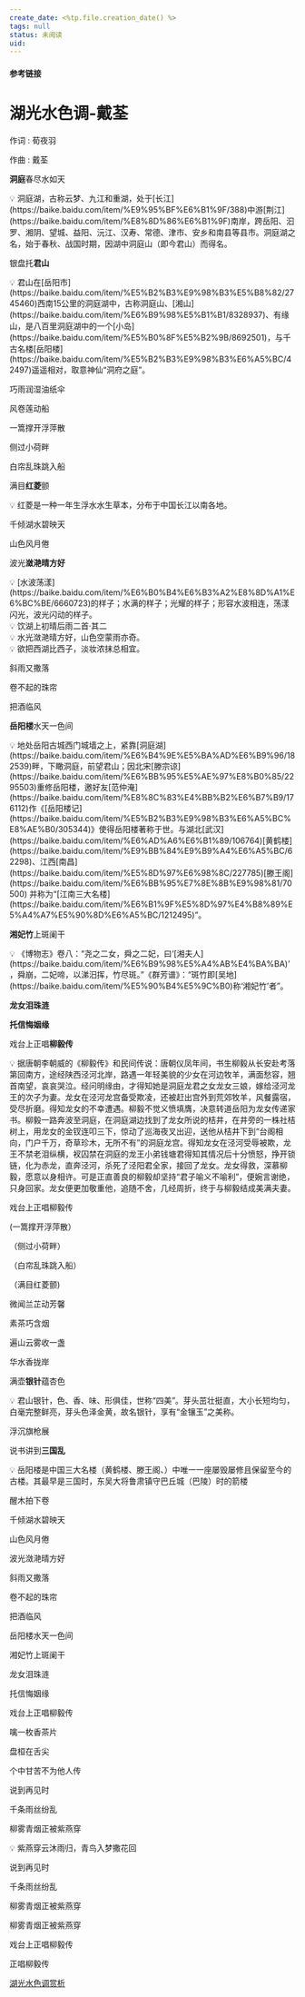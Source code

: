 ```yaml
---
create_date: <%tp.file.creation_date() %>
tags: null
status: 未阅读 
uid: 
---
```



#### 参考链接

# 湖光水色调-戴荃

作词 : 荀夜羽

作曲 : 戴荃

**洞庭**春尽水如天

<aside>
💡 洞庭湖，古称云梦、九江和重湖，处于[长江](https://baike.baidu.com/item/%E9%95%BF%E6%B1%9F/388)中游[荆江](https://baike.baidu.com/item/%E8%8D%86%E6%B1%9F)南岸，跨岳阳、汩罗、湘阴、望城、益阳、沅江、汉寿、常德、津市、安乡和南县等县市。洞庭湖之名，始于春秋、战国时期，因湖中洞庭山（即今君山）而得名。

</aside>

银盘托**君山**

<aside>
💡 君山在[岳阳市](https://baike.baidu.com/item/%E5%B2%B3%E9%98%B3%E5%B8%82/2745460)西南15公里的洞庭湖中，古称洞庭山、[湘山](https://baike.baidu.com/item/%E6%B9%98%E5%B1%B1/8328937)、有缘山，是八百里洞庭湖中的一个[小岛](https://baike.baidu.com/item/%E5%B0%8F%E5%B2%9B/8692501)，与千古名楼[岳阳楼](https://baike.baidu.com/item/%E5%B2%B3%E9%98%B3%E6%A5%BC/42497)遥遥相对，取意神仙“洞府之庭”。

</aside>

巧雨润湿油纸伞

风卷莲动船

一篙撑开浮萍散

侧过小荷畔

白帘乱珠跳入船

满目**红菱**颤

<aside>
💡 红菱是一种一年生浮水水生草本，分布于中国长江以南各地。

</aside>

千倾湖水碧映天

山色风月倦

波光**潋滟晴方好**

<aside>
💡 [水波荡漾](https://baike.baidu.com/item/%E6%B0%B4%E6%B3%A2%E8%8D%A1%E6%BC%BE/6660723)的样子；水满的样子；光耀的样子；形容水波相连，荡漾闪光，波光闪动的样子。

</aside>

<aside>
💡 饮湖上初晴后雨二首·其二

</aside>

<aside>
💡 水光潋滟晴方好，山色空蒙雨亦奇。

</aside>

<aside>
💡 欲把西湖比西子，淡妆浓抹总相宜。

</aside>

斜雨又撒落

卷不起的珠帘

把酒临风

**岳阳楼**水天一色间

<aside>
💡 地处岳阳古城西门城墙之上，紧靠[洞庭湖](https://baike.baidu.com/item/%E6%B4%9E%E5%BA%AD%E6%B9%96/182539)畔，下瞰洞庭，前望君山；因北宋[滕宗谅](https://baike.baidu.com/item/%E6%BB%95%E5%AE%97%E8%B0%85/2295503)重修岳阳楼，邀好友[范仲淹](https://baike.baidu.com/item/%E8%8C%83%E4%BB%B2%E6%B7%B9/176112)作《[岳阳楼记](https://baike.baidu.com/item/%E5%B2%B3%E9%98%B3%E6%A5%BC%E8%AE%B0/305344)》使得岳阳楼著称于世。与湖北[武汉](https://baike.baidu.com/item/%E6%AD%A6%E6%B1%89/106764)[黄鹤楼](https://baike.baidu.com/item/%E9%BB%84%E9%B9%A4%E6%A5%BC/62298)、江西[南昌](https://baike.baidu.com/item/%E5%8D%97%E6%98%8C/227785)[滕王阁](https://baike.baidu.com/item/%E6%BB%95%E7%8E%8B%E9%98%81/70500)
并称为“[江南三大名楼](https://baike.baidu.com/item/%E6%B1%9F%E5%8D%97%E4%B8%89%E5%A4%A7%E5%90%8D%E6%A5%BC/1212495)”。

</aside>

**湘妃竹**上斑阑干

<aside>
💡 《博物志》卷八：“尧之二女，舜之二妃，曰‘[湘夫人](https://baike.baidu.com/item/%E6%B9%98%E5%A4%AB%E4%BA%BA)’，舜崩，二妃啼，以涕汨挥，竹尽斑。”《群芳谱》：“斑竹即[吴地](https://baike.baidu.com/item/%E5%90%B4%E5%9C%B0)称‘湘妃竹’者”。

</aside>

**龙女泪珠涟**

**托信悔姻缘**

戏台上正唱**柳毅传**

<aside>
💡 据唐朝李朝威的《柳毅传》和民间传说：唐朝仪凤年间，书生柳毅从长安赴考落第回南方，途经陕西泾河北岸，路遇一年轻美貌的少女在河边牧羊，满面愁容，翘首南望，哀哀哭泣。经问明缘由，才得知她是洞庭龙君之女龙女三娘，嫁给泾河龙王的次子为妻。龙女在泾河龙宫备受欺凌，还被赶出宫外到荒郊牧羊，风餐露宿，受尽折磨。得知龙女的不幸遭遇。柳毅不觉义愤填膺，决意转道岳阳为龙女传递家书。柳毅一路奔波至洞庭，在洞庭湖边找到了龙女所说的桔井，在井旁的一株社桔树上，用龙女的金钗连叩三下，惊动了巡海夜叉出迎，送他从桔井下到“台阁相向，门户千万，奇草珍木，无所不有”的洞庭龙宫。得知龙女在泾河受辱被欺，龙王不禁老泪纵横，衩囚禁在洞庭的龙王小弟钱塘君得知其情况后十分愤怒，挣开锁链，化为赤龙，直奔泾河，杀死了泾阳君全家，接回了龙女。龙女得救，深慕柳毅，愿意以身相许。可是正直善良的柳毅却坚持“君子喻义不喻利”，便婉言谢绝，只身回家。龙女便更加敬重他，追随不舍，几经周折，终于与柳毅结成美满夫妻。

</aside>

戏台上正唱柳毅传

(一篙撑开浮萍散）

（侧过小荷畔）

（白帘乱珠跳入船）

（满目红菱颤)

微闻兰芷动芳馨

素茶巧含烟

遍山云雾收一盏

华水香拢岸

满壶**银针**蕴杏色

<aside>
💡 君山银针，色、香、味、形俱佳，世称“四美”。芽头茁壮挺直，大小长短均匀，白毫完整鲜亮，芽头色泽金黄，故名银针，享有“金镶玉”之美称。

</aside>

浮沉旗枪展

说书讲到**三国乱**

<aside>
💡 岳阳楼是中国三大名楼（黄鹤楼、滕王阁、）中唯一一座屡毁屡修且保留至今的古楼。其最早是三国时，东吴大将鲁肃镇守巴丘城（巴陵）时的箭楼

</aside>

醒木拍下卷

千倾湖水碧映天

山色风月倦

波光潋滟晴方好

斜雨又撒落

卷不起的珠帘

把酒临风

岳阳楼水天一色间

湘妃竹上斑阑干

龙女泪珠涟

托信悔姻缘

戏台上正唱柳毅传

噙一枚香茶片

盘桓在舌尖

个中甘苦不为他人传

说到再见时

千条雨丝纷乱

柳雾青烟正被紫燕穿

<aside>
💡 紫燕穿云沐雨归，青鸟入梦撒花回

</aside>

说到再见时

千条雨丝纷乱

柳雾青烟正被紫燕穿

柳雾青烟正被紫燕穿

戏台上正唱柳毅传

正唱柳毅传

[湖光水色调赏析](https://www.notion.so/7a48e997b0f14258bd33f17040565d7e)